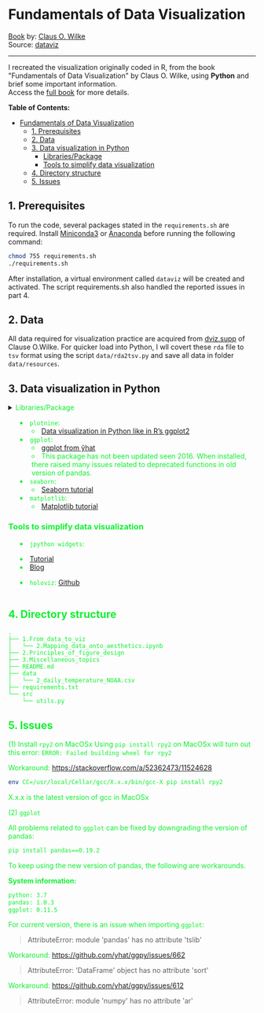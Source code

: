 # Fundamentals of Data Visualization

[Book](https://serialmentor.com/dataviz/index.html) by: [Claus O. Wilke](https://wilkelab.org/)
<br>Source: [dataviz](https://github.com/clauswilke/dataviz)

** **

I recreated the visualization originally coded in R, from the book "Fundamentals of Data Visualization" by Claus O. Wilke, using **Python** and brief some important information.
<br>Access the [full book](https://serialmentor.com/dataviz/index.html) for more details.

**Table of Contents:**

<!-- MarkdownTOC autolink=true -->

- [Fundamentals of Data Visualization](#fundamentals-of-data-visualization)
  - [1. Prerequisites](#1-prerequisites)
  - [2. Data](#2-data)
  - [3. Data visualization in Python](#3-data-visualization-in-python)
    - [Libraries/Package](#librariespackage)
    - [Tools to simplify data visualization](#tools-to-simplify-data-visualization)
  - [4. Directory structure](#4-directory-structure)
  - [5. Issues](#5-issues)

<!-- /MarkdownTOC -->

## 1. Prerequisites
To run the code, several packages stated in the `requirements.sh` are required.
Install [Miniconda3](https://docs.conda.io/en/latest/miniconda.html) or [Anaconda](https://www.anaconda.com/) before running the following command:
```bash
chmod 755 requirements.sh
./requirements.sh
``` 
After installation, a virtual environment called `dataviz` will be created and activated. The script requirements.sh also handled the reported issues in part 4.

## 2. Data
All data required for visualization practice are acquired from [dviz.supp](https://github.com/clauswilke/dviz.supp/tree/master/data) of Clause O.Wilke.
For quicker load into Python, I wll covert these `rda` file to `tsv` format using the script `data/rda2tsv.py` and save all data in folder `data/resources`.

## 3. Data visualization in Python
<details>
<summary><font color="#0F24F3>Click here to show more</font></summary>

### Libraries/Package
* `plotnine`:
    + [Data visualization in Python like in R’s ggplot2](https://medium.com/@gscheithauer/data-visualization-in-python-like-in-rs-ggplot2-bc62f8debbf5)
* `ggplot`:
    + [ggplot from ŷhat](http://ggplot.yhathq.com/)
    + This package has not been updated seen 2016. When installed, there raised many issues related to deprecated functions in old version of pandas.
* `seaborn`:
    + [Seaborn tutorial](https://seaborn.pydata.org/tutorial.html)
* `matplotlib`:
    + [Matplotlib tutorial](https://matplotlib.org/tutorials/index.html)
### Tools to simplify data visualization
* `jpython widgets`:
- [Tutorial](https://ipywidgets.readthedocs.io/en/latest/)
- [Blog](https://towardsdatascience.com/interactive-controls-for-jupyter-notebooks-f5c94829aee6)
* `holoviz`: [Github](https://github.com/holoviz/holoviz)

</details>

## 4. Directory structure
```
.
├── 1.From_data_to_viz
│   └── 2.Mapping_data_onto_aesthetics.ipynb
├── 2.Principles_of_figure_design
├── 3.Miscellaneous_topics
├── README.md
├── data
│   └── 2_daily_temperature_NOAA.csv
├── requirements.txt
└── src
    └── utils.py
```

## 5. Issues
(1) Install `rpy2` on MacOSx
Using `pip install rpy2` on MacOSx will turn out this error:
`ERROR: Failed building wheel for rpy2`

Workaround: https://stackoverflow.com/a/52362473/11524628
```bash
env CC=/usr/local/Cellar/gcc/X.x.x/bin/gcc-X pip install rpy2
```
X.x.x is the latest version of gcc in MacOSx

(2) `ggplot`

All problems related to `ggplot` can be fixed by downgrading the version of pandas:
```bash
pip install pandas==0.19.2
```
To keep using the new version of pandas, the following are workarounds.

**System information:**
```bash
python: 3.7
pandas: 1.0.3
ggplot: 0.11.5
```
For current version, there is an issue when importing `ggplot`:
> AttributeError: module 'pandas' has no attribute 'tslib'

Workaround: https://github.com/yhat/ggpy/issues/662

> AttributeError: 'DataFrame' object has no attribute 'sort'

Workaround: https://github.com/yhat/ggpy/issues/612

> AttributeError: module 'numpy' has no attribute 'ar'







